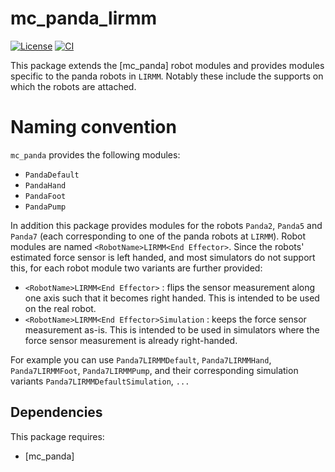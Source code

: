 mc_panda_lirmm
========

[![License](https://img.shields.io/badge/License-BSD%202--Clause-green.svg)](https://opensource.org/licenses/BSD-2-Clause)
[![CI](https://github.com/jrl-umi3218/mc_panda_lirmm/workflows/CI%20of%20mc_panda_lirmm/badge.svg?branch=master)](https://github.com/jrl-umi3218/mc_panda_lirmm/actions?query=workflow%3A%22CI+of+mc_panda_lirmm%22)

This package extends the [mc_panda] robot modules and provides modules specific to the panda robots in `LIRMM`. Notably these include the supports on which the robots are attached.

Naming convention
===

`mc_panda` provides the following modules:
- `PandaDefault`
- `PandaHand`
- `PandaFoot`
- `PandaPump`

In addition this package provides modules for the robots `Panda2`, `Panda5` and `Panda7` (each corresponding to one of the panda robots at `LIRMM`). Robot modules are named `<RobotName>LIRMM<End Effector>`.
Since the robots' estimated force sensor is left handed, and most simulators do not support this, for each robot module two variants are further provided:
- `<RobotName>LIRMM<End Effector>` : flips the sensor measurement along one axis such that it becomes right handed. This is intended to be used on the real robot.
- `<RobotName>LIRMM<End Effector>Simulation` : keeps the force sensor measurement as-is. This is intended to be used in simulators where the force sensor measurement is already right-handed.

For example you can use `Panda7LIRMMDefault`, `Panda7LIRMMHand`, `Panda7LIRMMFoot`, `Panda7LIRMMPump`, and their corresponding simulation variants `Panda7LIRMMDefaultSimulation`, `...`

Dependencies
------------

This package requires:
- [mc_panda]
